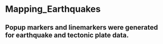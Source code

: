 # Mapping_Earthquakes
## Popup markers and linemarkers were generated for earthquake and tectonic plate data.
